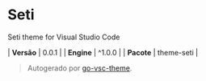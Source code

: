 # Seti

Seti theme for Visual Studio Code

| **Versão** | 0.0.1 |
| **Engine** | ^1.0.0 |
| **Pacote** | theme-seti |

> Autogerado por [go-vsc-theme](https://github.com/natalbu/go-vsc-theme).
